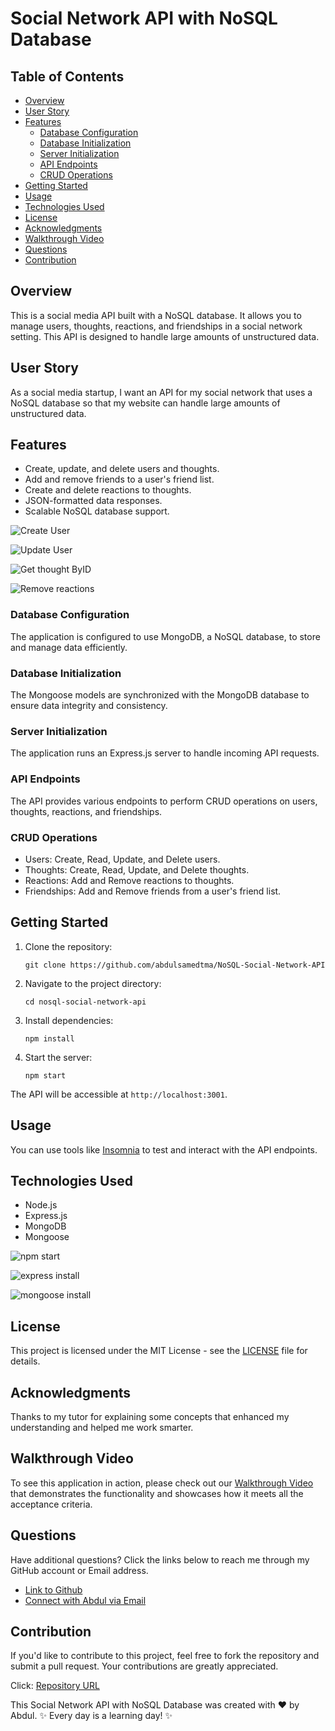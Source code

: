 # Social Network API with NoSQL Database

## Table of Contents
- [Overview](#overview)
- [User Story](#user-story)
- [Features](#features)
  - [Database Configuration](#database-configuration)
  - [Database Initialization](#database-initialization)
  - [Server Initialization](#server-initialization)
  - [API Endpoints](#api-endpoints)
  - [CRUD Operations](#crud-operations)
- [Getting Started](#getting-started)
- [Usage](#usage)
- [Technologies Used](#technologies-used)
- [License](#license)
- [Acknowledgments](#acknowledgments)
- [Walkthrough Video](#walkthrough-video)
- [Questions](#questions)
- [Contribution](#contribution)

## Overview

This is a social media API built with a NoSQL database. It allows you to manage users, thoughts, reactions, and friendships in a social network setting. This API is designed to handle large amounts of unstructured data.

## User Story

As a social media startup, I want an API for my social network that uses a NoSQL database so that my website can handle large amounts of unstructured data.

## Features
- Create, update, and delete users and thoughts.
- Add and remove friends to a user's friend list.
- Create and delete reactions to thoughts.
- JSON-formatted data responses.
- Scalable NoSQL database support.

![Create User](images/createUser.png)

![Update User](images/updateUser.png)

![Get thought ByID](images/get-thoughtsByID.png)

![Remove reactions](images/removeReaction.png)


### Database Configuration

The application is configured to use MongoDB, a NoSQL database, to store and manage data efficiently.

### Database Initialization

The Mongoose models are synchronized with the MongoDB database to ensure data integrity and consistency.

### Server Initialization

The application runs an Express.js server to handle incoming API requests.

### API Endpoints

The API provides various endpoints to perform CRUD operations on users, thoughts, reactions, and friendships.

### CRUD Operations

- Users: Create, Read, Update, and Delete users.
- Thoughts: Create, Read, Update, and Delete thoughts.
- Reactions: Add and Remove reactions to thoughts.
- Friendships: Add and Remove friends from a user's friend list.

## Getting Started

1. Clone the repository:

   ```shell
   git clone https://github.com/abdulsamedtma/NoSQL-Social-Network-API
   ```

2. Navigate to the project directory:

   ```shell
   cd nosql-social-network-api
   ```

3. Install dependencies:

   ```shell
   npm install
   ```

4. Start the server:

   ```shell
   npm start
   ```

The API will be accessible at `http://localhost:3001`.

## Usage

You can use tools like [Insomnia](https://insomnia.rest/) to test and interact with the API endpoints.

## Technologies Used

- Node.js
- Express.js
- MongoDB
- Mongoose

![npm start](images/Initiated-npm-init-y.png)

![express install](images/npm-i-express-installed.png)

![mongoose install](images/npm-i-mongoose-installed.png)

## License

This project is licensed under the MIT License - see the [LICENSE](LICENSE) file for details.

## Acknowledgments

Thanks to my tutor for explaining some concepts that enhanced my understanding and helped me work smarter.

## Walkthrough Video

To see this application in action, please check out our [Walkthrough Video](https://drive.google.com/file/d/1us6hxSA7T9spF1S8OWd_p2TAPX0EaXQg/view) that demonstrates the functionality and showcases how it meets all the acceptance criteria.

## Questions

Have additional questions? Click the links below to reach me through my GitHub account or Email address.

- [Link to Github](https://github.com/abdulsamedtma)
- [Connect with Abdul via Email](mailto:abdulsamedtma@gmail.com)

## Contribution

If you'd like to contribute to this project, feel free to fork the repository and submit a pull request. Your contributions are greatly appreciated.

Click: [Repository URL](https://github.com/abdulsamedtma/NoSQL-Social-Network-API)

   This Social Network API with NoSQL Database was created with ❤️ by Abdul. ✨  Every day is a learning day!  ✨

